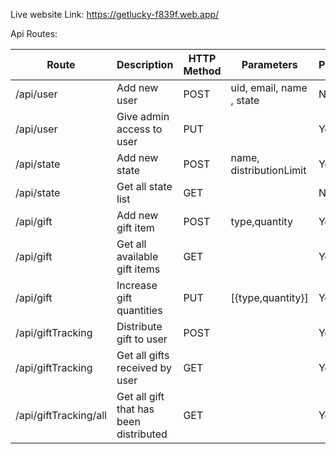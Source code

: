 Live website Link: https://getlucky-f839f.web.app/

Api Routes:


| Route | Description | HTTP Method | Parameters | Protected |
|---|---|---|---|---|
| /api/user | Add new user | POST | uid, email, name , state | No |
| /api/user | Give admin access to user | PUT | |Yes|
| /api/state | Add new state | POST | name, distributionLimit |Yes |
| /api/state | Get all state list | GET | |No |
| /api/gift | Add new gift item | POST |type,quantity |Yes|
| /api/gift |Get all available gift items | GET | |Yes|
| /api/gift | Increase gift quantities | PUT | [{type,quantity}]|Yes|
| /api/giftTracking | Distribute gift to user | POST | |Yes|
| /api/giftTracking | Get all gifts received by user | GET | |Yes|
| /api/giftTracking/all | Get all gift that has been distributed | GET | |Yes|



